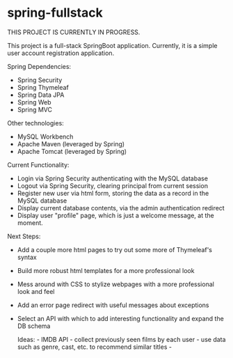 # spring-fullstack
THIS PROJECT IS CURRENTLY IN PROGRESS.

This project is a full-stack SpringBoot application. Currently, it is a simple user account registration application.

Spring Dependencies:
- Spring Security
- Spring Thymeleaf
- Spring Data JPA
- Spring Web
- Spring MVC

Other technologies:
- MySQL Workbench
- Apache Maven (leveraged by Spring)
- Apache Tomcat (leveraged by Spring)

Current Functionality:
- Login via Spring Security authenticating with the MySQL database
- Logout via Spring Security, clearing principal from current session
- Register new user via html form, storing the data as a record in the MySQL database
- Display current database contents, via the admin authentication redirect
- Display user "profile" page, which is just a welcome message, at the moment.

Next Steps:
- Add a couple more html pages to try out some more of Thymeleaf's syntax
- Build more robust html templates for a more professional look
- Mess around with CSS to stylize webpages with a more professional look and feel
- Add an error page redirect with useful messages about exceptions
- Select an API with which to add interesting functionality and expand the DB schema

    Ideas:
      - IMDB API - collect previously seen films by each user
                 - use data such as genre, cast, etc. to recommend similar titles
      - 
